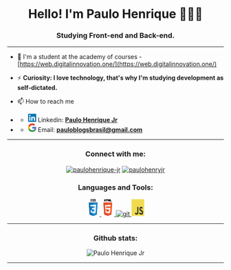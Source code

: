 <h1 align="center">Hello! I'm Paulo Henrique 👩🏻‍💻</h1>
<h3 align="center">Studying Front-end and Back-end.</h3>

---

- 📝 I'm a student at the academy of courses - [https://web.digitalinnovation.one/](https://web.digitalinnovation.one/)

- ⚡ **Curiosity: I love technology, that's why I'm studying development as self-dictated.**
- 📫 How to reach me
- - <img src="https://raw.githubusercontent.com/devicons/devicon/master/icons/linkedin/linkedin-original.svg" height="20"> Linkedin: **[Paulo Henrique Jr](https://www.linkedin.com/in/paulohenrique-jr/)**
- - <img src="https://raw.githubusercontent.com/devicons/devicon/master/icons/google/google-original.svg" height="20"> Email: **pauloblogsbrasil@gmail.com**

---

<h3 align="center">Connect with me:</h3>
<p align="center">
<a href="https://www.linkedin.com/in/paulohenrique-jr/" target="blank"><img align="center" src="https://cdn.jsdelivr.net/npm/simple-icons@3.0.1/icons/linkedin.svg" alt="paulohenrique-jr" height="20" width="30" /></a>
<a href="https://www.instagram.com/paulohenryjr/" target="blank"><img align="center" src="https://cdn.jsdelivr.net/npm/simple-icons@3.0.1/icons/instagram.svg" alt="paulohenryjr" height="20" width="30" /></a>
</p>

<h3 align="center">Languages and Tools:</h3>
<p align="center"> <a href="https://www.w3schools.com/css/" target="_blank"> <img src="https://raw.githubusercontent.com/devicons/devicon/master/icons/css3/css3-original-wordmark.svg" alt="css3" width="30" height="40"/> </a> 
<a href="https://www.w3.org/html/" target="_blank"> <img src="https://raw.githubusercontent.com/devicons/devicon/master/icons/html5/html5-original-wordmark.svg" alt="html5" width="30" height="40"/> </a> 
<a href="https://git-scm.com/" target="_blank"> <img src="https://www.vectorlogo.zone/logos/git-scm/git-scm-icon.svg" alt="git" width="30" height="40"/> </a>
<a href="https://developer.mozilla.org/en-US/docs/Web/JavaScript" target="_blank"> <img src="https://raw.githubusercontent.com/devicons/devicon/master/icons/javascript/javascript-original.svg" alt="javascript" width="30" height="40"/> </a> 
</p>

---

<h3 align="center">Github stats:</h3>

<p align="center"><img src="https://github-readme-stats.vercel.app/api?username=paulohenriquejr&theme=default&show_icons=true" alt="Paulo Henrique Jr"/></p>

---
